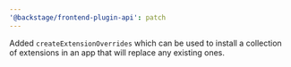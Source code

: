 ```yaml
---
'@backstage/frontend-plugin-api': patch
---
```


Added `createExtensionOverrides` which can be used to install a collection of extensions in an app that will replace any existing ones.
